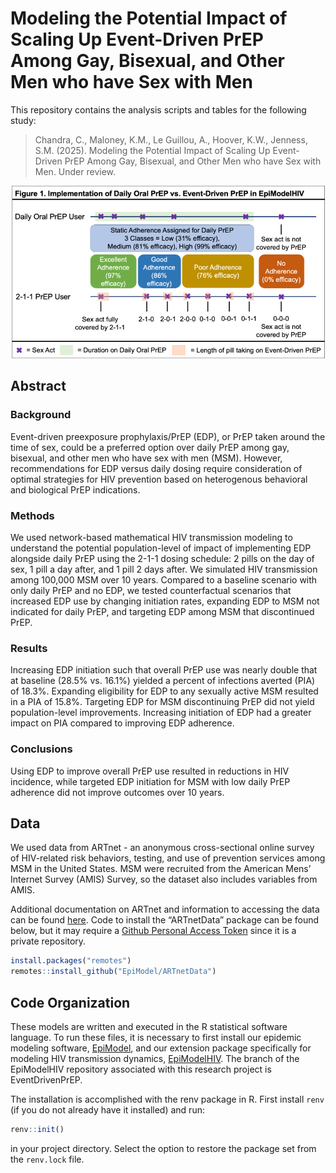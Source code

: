 # Modeling the Potential Impact of Scaling Up Event-Driven PrEP Among Gay, Bisexual, and Other Men who have Sex with Men


This repository contains the analysis scripts and tables for the following study:

> Chandra, C., Maloney, K.M., Le Guillou, A., Hoover, K.W., Jenness, S.M. (2025). Modeling the Potential Impact of Scaling Up Event-Driven PrEP Among Gay, Bisexual, and Other Men who have Sex with Men. Under review.

<img src="https://github.com/EpiModel/EventDrivenPrEP/blob/main/figures/Fig1.png">

## Abstract

### Background

Event-driven preexposure prophylaxis/PrEP (EDP), or PrEP taken around the time of sex, could be a preferred option over daily PrEP among gay, bisexual, and other men who have sex with men (MSM). However, recommendations for EDP versus daily dosing require consideration of optimal strategies for HIV prevention based on heterogenous behavioral and biological PrEP indications.

### Methods

We used network-based mathematical HIV transmission modeling to understand the potential population-level of impact of implementing EDP alongside daily PrEP using the 2-1-1 dosing schedule: 2 pills on the day of sex, 1 pill a day after, and 1 pill 2 days after. We simulated HIV transmission among 100,000 MSM over 10 years. Compared to a baseline scenario with only daily PrEP and no EDP, we tested counterfactual scenarios that increased EDP use by changing initiation rates, expanding EDP to MSM not indicated for daily PrEP, and targeting EDP among MSM that discontinued PrEP. 

### Results

Increasing EDP initiation such that overall PrEP use was nearly double that at baseline (28.5% vs. 16.1%) yielded a percent of infections averted (PIA) of 18.3%. Expanding eligibility for EDP to any sexually active MSM resulted in a PIA of 15.8%. Targeting EDP for MSM discontinuing PrEP did not yield population-level improvements. Increasing initiation of EDP had a greater impact on PIA compared to improving EDP adherence.

### Conclusions

Using EDP to improve overall PrEP use resulted in reductions in HIV incidence, while targeted EDP initiation for MSM with low daily PrEP adherence did not improve outcomes over 10 years.


## Data

We used data from ARTnet - an anonymous cross-sectional online survey of HIV-related risk behaviors, testing, and use of prevention services among MSM in the United States. MSM were recruited from the American Mens’ Internet Survey (AMIS) Survey, so the dataset also includes variables from AMIS.

Additional documentation on ARTnet and information to accessing the data can be found [here](https://github.com/EpiModel/ARTnetData). Code to install the “ARTnetData” package can be found below, but it may require a [Github Personal Access Token](https://help.github.com/en/articles/creating-a-personal-access-token-for-the-command-line) since it is a private repository.

```r
install.packages("remotes")
remotes::install_github("EpiModel/ARTnetData")
```

## Code Organization

These models are written and executed in the R statistical software language. To run these files, it is necessary to first install our epidemic modeling software, [EpiModel](https://github.com/EpiModel/EpiModel/), and our extension package specifically for modeling HIV transmission dynamics, [EpiModelHIV](https://github.com/EpiModel/EpiModelHIV). The branch of the EpiModelHIV repository associated with this research project is EventDrivenPrEP.

The installation is accomplished with the renv package in R. First install `renv` (if you do not already have it installed) and run:

```r
renv::init()
```
in your project directory. Select the option to restore the package set from the `renv.lock` file.
